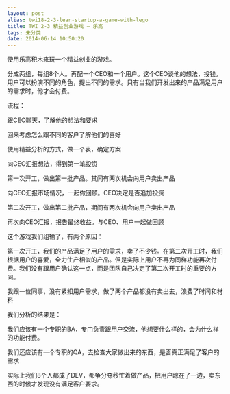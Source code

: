 ```yaml
---
layout: post
alias: twi18-2-3-lean-startup-a-game-with-lego
title: TWI 2-3 精益创业游戏 – 乐高
tags: 未分类
date: 2014-06-14 10:50:20
---
```


使用乐高积木来玩一个精益创业的游戏。

分成两组，每组8个人。再配一个CEO和一个用户。这个CEO谈他的想法，投钱。用户可以扮演不同的角色，提出不同的需求。只有当我们开发出来的产品满足用户的需求时，他才会付费。

流程：

跟CEO聊天，了解他的想法和要求

回来考虑怎么跟不同的客户了解他们的喜好

使用精益分析的方式，做一个表，确定方案

向CEO汇报想法，得到第一笔投资

第一次开工，做出第一批产品。其间有两次机会向用户卖出产品

向CEO汇报市场情况，一起做回顾。CEO决定是否追加投资

第二次开工，做出第二批产品，期间有两次机会向用户卖出产品

再次向CEO汇报，报告最终收益。与CEO、用户一起做回顾

这个游戏我们组输了，有两个原因：

第一次开工，我们的产品满足了用户的需求，卖了不少钱。在第二次开工时，我们根据用户的喜爱，全力生产相似的产品。但是实际上用户不再为同样功能再次付费。我们没有跟用户确认这一点，而是团队自己决定了第二次开工时的重要的方向。

我跟一位同事，没有紧扣用户需求，做了两个产品都没有卖出去，浪费了时间和材料

我们分析的结果是：

我们应该有一个专职的BA，专门负责跟用户交流，他想要什么样的，会为什么样的功能付费。

我们还应该有一个专职的QA，去检查大家做出来的东西，是否真正满足了客户的需求 

实际上我们8个人都成了DEV，都争分夺秒忙着做产品，把用户晾在了一边，卖东西的时候才发现没有满足客户要求。
